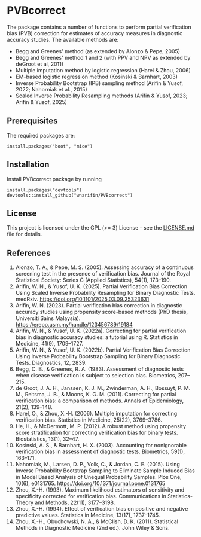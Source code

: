 # PVBcorrect

The package contains a number of functions to perform partial verification bias 
(PVB) correction for estimates of accuracy measures in diagnostic accuracy studies. The 
available methods are:

- Begg and Greenes' method (as extended by Alonzo & Pepe, 2005)
- Begg and Greenes' method 1 and 2 (with PPV and NPV as extended by deGroot et al, 2011)
- Multiple imputation method by logistic regression (Harel & Zhou, 2006)
- EM-based logistic regression method (Kosinski & Barnhart, 2003)
- Inverse Probability Bootstrap (IPB) sampling method (Arifin & Yusof, 2022; Nahorniak et al., 2015)
- Scaled Inverse Probability Resampling methods (Arifin & Yusof, 2023; Arifin & Yusof, 2025)

## Prerequisites

The required packages are:

```
install.packages("boot", "mice")
```

## Installation

Install PVBcorrect package by running

```
install.packages("devtools")
devtools::install_github("wnarifin/PVBcorrect")
```

## License

This project is licensed under the GPL (>= 3) License - see the [LICENSE.md](LICENSE.md) file for details.

## References

1. Alonzo, T. A., & Pepe, M. S. (2005). Assessing accuracy of a continuous screening test in the presence of verification bias. Journal of the Royal Statistical Society: Series C (Applied Statistics), 54(1), 173–190.
2. Arifin, W. N., & Yusof, U. K. (2025). Partial Verification Bias Correction Using Scaled Inverse Probability Resampling for Binary Diagnostic Tests. medRxiv. https://doi.org/10.1101/2025.03.09.25323631
3. Arifin, W. N. (2023). Partial verification bias correction in diagnostic accuracy studies using propensity score-based methods (PhD thesis, Universiti Sains Malaysia). https://erepo.usm.my/handle/123456789/19184
4. Arifin, W. N., & Yusof, U. K. (2022a). Correcting for partial verification bias in diagnostic accuracy studies: a tutorial using R. Statistics in Medicine, 41(9), 1709–1727.
5. Arifin, W. N., & Yusof, U. K. (2022b). Partial Verification Bias Correction Using Inverse Probability Bootstrap Sampling for Binary Diagnostic Tests. Diagnostics, 12, 2839.
6. Begg, C. B., & Greenes, R. A. (1983). Assessment of diagnostic tests when disease verification is subject to selection bias. Biometrics, 207–215.
7. de Groot, J. A. H., Janssen, K. J. M., Zwinderman, A. H., Bossuyt, P. M. M., Reitsma, J. B., & Moons, K. G. M. (2011). Correcting for partial verification bias: a comparison of methods. Annals of Epidemiology, 21(2), 139–148.
8. Harel, O., & Zhou, X.-H. (2006). Multiple imputation for correcting verification bias. Statistics in Medicine, 25(22), 3769–3786.
9. He, H., & McDermott, M. P. (2012). A robust method using propensity score stratification for correcting verification bias for binary tests. Biostatistics, 13(1), 32–47.
10. Kosinski, A. S., & Barnhart, H. X. (2003). Accounting for nonignorable verification bias in assessment of diagnostic tests. Biometrics, 59(1), 163–171.
11. Nahorniak, M., Larsen, D. P., Volk, C., & Jordan, C. E. (2015). Using Inverse Probability Bootstrap Sampling to Eliminate Sample Induced Bias in Model Based Analysis of Unequal Probability Samples. Plos One, 10(6), e0131765. https://doi.org/10.1371/journal.pone.0131765
12. Zhou, X.-H. (1993). Maximum likelihood estimators of sensitivity and specificity corrected for verification bias. Communications in Statistics-Theory and Methods, 22(11), 3177–3198.
13. Zhou, X.-H. (1994). Effect of verification bias on positive and negative predictive values. Statistics in Medicine, 13(17), 1737–1745.
13. Zhou, X.-H., Obuchowski, N. A., & McClish, D. K. (2011). Statistical Methods in Diagnostic Medicine (2nd ed.). John Wiley & Sons.
